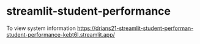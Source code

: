 # streamlit-student-performance

To view system information
https://drians21-streamlit-student-performan-student-performance-kebt6l.streamlit.app/
